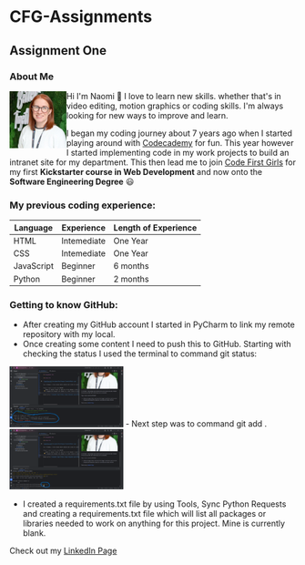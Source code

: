 # CFG-Assignments

## Assignment One 

### About Me


<img align="left" width="100" height="100" padding="10px" src="/AssignmentOne/Images/linkedin pic.jpg">

Hi I'm Naomi :wave: I love to learn 
new skills. whether that's in video editing, motion graphics or coding skills. I'm always
looking for new ways to improve and learn.

I began my coding journey about 7 years ago when I started 
playing around with [Codecademy](https://www.codecademy.com/) for fun. 
This year however I started implementing code in my work 
projects to build an intranet site for my department. 
This then lead me to join [Code First Girls](https://codefirstgirls.com/) for my first **Kickstarter
course in Web Development** and now onto the **Software Engineering Degree** :smiley:

### My previous coding experience:

| Language   | Experience  | Length of Experience |
|------------|-------------|----------------------|
| HTML       | Intemediate | One Year             |
| CSS        | Intemediate | One Year             |
| JavaScript | Beginner    | 6 months             |
| Python     | Beginner    | 2 months             |



### Getting to know GitHub:
 - After creating my GitHub account I started in PyCharm to link my remote repository
with my local. 
 - Once creating some content I need to push this to GitHub. Starting with checking the
status I used the terminal to command git status:
<img width="200px" src="AssignmentOne/Screenshots/git status.png">
 - Next step was to command git add .
<img width="200px" src="AssignmentOne/Screenshots/using git add.png">
 
 - I created a requirements.txt file by using Tools, Sync Python Requests and creating
a requirements.txt file which will list all packages or libraries needed to work on
anything for this project. Mine is currently blank. 

Check out my [LinkedIn Page](https://www.linkedin.com/in/naomi-mcewan-90900396/)